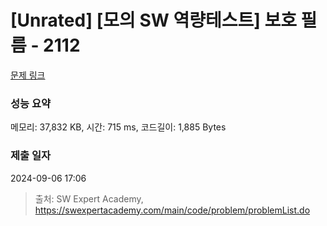 # [Unrated] [모의 SW 역량테스트] 보호 필름 - 2112 

[문제 링크](https://swexpertacademy.com/main/code/problem/problemDetail.do?contestProbId=AV5V1SYKAaUDFAWu) 

### 성능 요약

메모리: 37,832 KB, 시간: 715 ms, 코드길이: 1,885 Bytes

### 제출 일자

2024-09-06 17:06



> 출처: SW Expert Academy, https://swexpertacademy.com/main/code/problem/problemList.do
